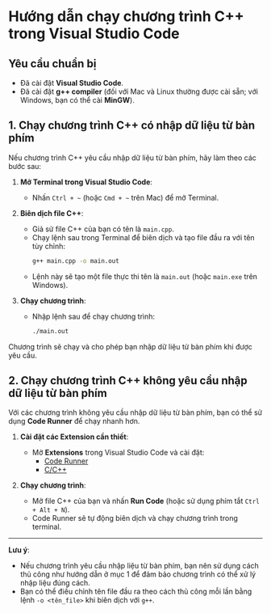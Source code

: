 # Hướng dẫn chạy chương trình C++ trong Visual Studio Code

## Yêu cầu chuẩn bị

- Đã cài đặt **Visual Studio Code**.
- Đã cài đặt **g++ compiler** (đối với Mac và Linux thường được cài sẵn; với Windows, bạn có thể cài **MinGW**).

## 1. Chạy chương trình C++ có nhập dữ liệu từ bàn phím

Nếu chương trình C++ yêu cầu nhập dữ liệu từ bàn phím, hãy làm theo các bước sau:

1. **Mở Terminal trong Visual Studio Code**:

   - Nhấn `Ctrl + ~` (hoặc `Cmd + ~` trên Mac) để mở Terminal.

2. **Biên dịch file C++**:

   - Giả sử file C++ của bạn có tên là `main.cpp`.
   - Chạy lệnh sau trong Terminal để biên dịch và tạo file đầu ra với tên tùy chỉnh:
     ```bash
     g++ main.cpp -o main.out
     ```
   - Lệnh này sẽ tạo một file thực thi tên là `main.out` (hoặc `main.exe` trên Windows).

3. **Chạy chương trình**:
   - Nhập lệnh sau để chạy chương trình:
     ```bash
     ./main.out
     ```

Chương trình sẽ chạy và cho phép bạn nhập dữ liệu từ bàn phím khi được yêu cầu.

## 2. Chạy chương trình C++ không yêu cầu nhập dữ liệu từ bàn phím

Với các chương trình không yêu cầu nhập dữ liệu từ bàn phím, bạn có thể sử dụng **Code Runner** để chạy nhanh hơn.

1. **Cài đặt các Extension cần thiết**:

   - Mở **Extensions** trong Visual Studio Code và cài đặt:
     - [Code Runner](https://marketplace.visualstudio.com/items?itemName=formulahendry.code-runner)
     - [C/C++](https://marketplace.visualstudio.com/items?itemName=ms-vscode.cpptools)

2. **Chạy chương trình**:
   - Mở file C++ của bạn và nhấn **Run Code** (hoặc sử dụng phím tắt `Ctrl + Alt + N`).
   - Code Runner sẽ tự động biên dịch và chạy chương trình trong terminal.

---

**Lưu ý**:

- Nếu chương trình yêu cầu nhập liệu từ bàn phím, bạn nên sử dụng cách thủ công như hướng dẫn ở mục 1 để đảm bảo chương trình có thể xử lý nhập liệu đúng cách.
- Bạn có thể điều chỉnh tên file đầu ra theo cách thủ công mỗi lần bằng lệnh `-o <tên_file>` khi biên dịch với `g++`.
